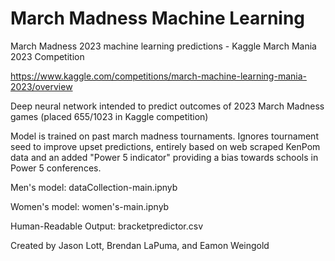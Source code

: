 # March Madness Machine Learning
March Madness 2023 machine learning predictions - Kaggle March Mania 2023 Competition

https://www.kaggle.com/competitions/march-machine-learning-mania-2023/overview

Deep neural network intended to predict outcomes of 2023 March Madness games (placed 655/1023 in Kaggle competition)

Model is trained on past march madness tournaments. Ignores tournament seed to improve upset predictions, entirely based on web scraped KenPom data and an added "Power 5 indicator" providing a bias towards schools in Power 5 conferences.

Men's model: dataCollection-main.ipnyb

Women's model: women's-main.ipnyb

Human-Readable Output: bracketpredictor.csv

Created by Jason Lott, Brendan LaPuma, and Eamon Weingold
